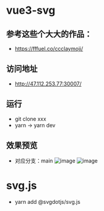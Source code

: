 # vue3-svg

## 参考这些个大大的作品：

- https://fffuel.co/ccclaymoji/

## 访问地址
- http://47.112.253.77:30007/

## 运行

- git clone xxx
- yarn -> yarn dev

## 效果预览

- 对应分支：main
![image](https://github.com/huiBuiling/vue3-temple/blob/main/Snipaste_2022-09-20_23-21-34.png)
![image](https://github.com/huiBuiling/vue3-temple/blob/main/result.png)

# svg.js

- yarn add @svgdotjs/svg.js
